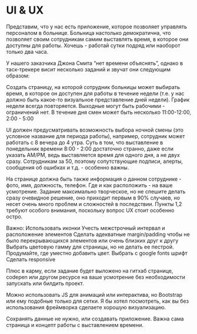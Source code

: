 # UI & UX

Представим, что у нас есть приложение, которое позволяет управлять персоналом в больнице. Больница настолько демократична, что позволяет своим сотрудникам самим выставлять время, в которое они доступны для работы. Хочешь - работай сутки подряд или наоборот только два часа.

У нашего заказчика Джона Смита “нет времени объяснять”, однако в таск-трекере висит несколько заданий и звучат они следующим образом:

Создать страницу, на которой сотрудник больницы может выбирать время, в которое он доступен для работы в течение недели (т.е. у нас должно быть какое-то визуальное представление дней недели). График недели всегда повторяется. Выходные могут быть рабочими - ограничений нет. В течение дня смен может быть несколько 11:00-12:00, 2:00 - 5:00

UI должен предусматривать возможность выбора ночной смены (это условное название для периода работы), например, сотрудник может работать с 8 вечера до 4 утра. Суть в том, что выставление в понедельник времени 8:00 - 2:00 достаточно странно, даже если указать AM/PM, ведь выставляется время для одного дня, а не двух сразу. Сотрудникам за 50, поэтому сопутствующие подписи, алерты, сообщения об ошибках и т.д. - особенно важны.

На странице должна быть также информация о данном сотруднике - фото, имя, должность, телефон. Где и как расположить - на ваше усмотрение.
Задание максимально творческое, но не спешите делать сразу очевидное решение, оно приходит первым в 90% случаев, но несет очень много проблем и сложностей в последствии. Пункты 1,2 требуют особого внимания, поскольку вопрос UX стоит особенно остро.

Важно: Использовать иконки Учесть межстрочный интервал и расположение элементов Сделать адекватные margin/padding чтобы не было перекрывающихся элементов или очень близких друг к другу Выбрать цветовую гамму для страницы, но не делать ее пестрой. Продумайте, где уместно добавить цвет. Выбрать с google fonts шрифт Сделать responsive

Плюс в карму, если задание будет выложено на гитхаб странице, codepen или другом ресурсе на ваше усмотрение без необходимости запускать или билдить проект.

Можно использовать JS для анимаций или интерактива, но Bootstrap или ему подобные только для сетки. Я бы хотел посмотреть, как вы без использования фреймворка сделаете хорошую визуализацию.

Сохранять данные не нужно, или создавать приложение. Важна сама страница и концепт работы с выставлением времени.